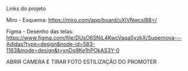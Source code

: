 Links do projeto

Miro - Esquema: https://miro.com/app/board/uXjVNwcsl88=/

Figma - Desenho das telas: https://www.figma.com/file/DUsO6SNiL4KwcVaqaSyzkX/Supernova---Adidas?type=design&node-id=583-1163&mode=design&t=vnDq9Ke1hPOkAS3Y-0

ABRIR CAMERA E TIRAR FOTO
ESTILIZAÇÃO DO PROMOTER
